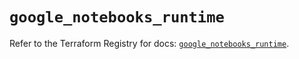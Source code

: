# `google_notebooks_runtime`

Refer to the Terraform Registry for docs: [`google_notebooks_runtime`](https://registry.terraform.io/providers/hashicorp/google/6.28.0/docs/resources/notebooks_runtime).
